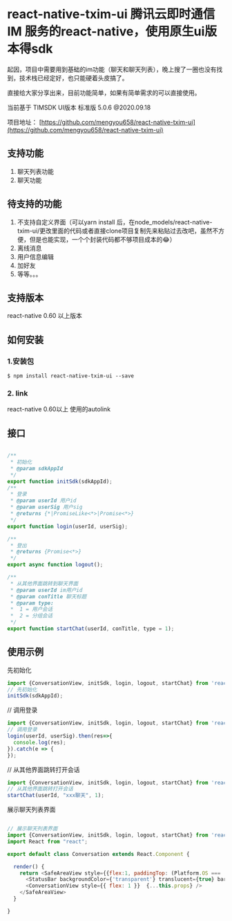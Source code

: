 # react-native-txim-ui 腾讯云即时通信 IM 服务的react-native，使用原生ui版本得sdk
起因，项目中需要用到基础的im功能（聊天和聊天列表），晚上搜了一圈也没有找到，技术栈已经定好，也只能硬着头皮搞了。

直接给大家分享出来，目前功能简单，如果有简单需求的可以直接使用。

当前基于 TIMSDK UI版本 标准版 5.0.6 @2020.09.18

项目地址： [https://github.com/mengyou658/react-native-txim-ui](https://github.com/mengyou658/react-native-txim-ui)

## 支持功能
1. 聊天列表功能
1. 聊天功能

## 待支持的功能
1. 不支持自定义界面（可以yarn install 后，在node_models/react-native-txim-ui/更改里面的代码或者直接clone项目复制先来粘贴过去改吧，虽然不方便，但是也能实现，一个个封装代码都不够项目成本的😂）
1. 离线消息
1. 用户信息编辑
1. 加好友
1. 等等。。。

## 支持版本
react-native 0.60 以上版本
## 如何安装
### 1.安装包

`$ npm install react-native-txim-ui --save`

### 2. link
react-native 0.60以上 使用的autolink
##  接口
```javascript

/**
 * 初始化
 * @param sdkAppId
 */
export function initSdk(sdkAppId);
/**
 * 登录
 * @param userId 用户id
 * @param userSig 用户sig
 * @returns {*|PromiseLike<*>|Promise<*>}
 */
export function login(userId, userSig);

/**
 * 登出
 * @returns {Promise<*>}
 */
export async function logout();

/**
 * 从其他界面跳转到聊天界面
 * @param userId im用户id
 * @param conTitle 聊天标题
 * @param type:
 *  1 = 用户会话
 *  2 = 分组会话
 */
export function startChat(userId, conTitle, type = 1);


```
## 使用示例

先初始化
```javascript
import {ConversationView, initSdk, login, logout, startChat} from 'react-native-txim-ui';
// 先初始化
initSdk(sdkAppId);
```

// 调用登录
```javascript
import {ConversationView, initSdk, login, logout, startChat} from 'react-native-txim-ui';
// 调用登录
login(userId, userSig).then(res=>{
  console.log(res);
}).catch(e => {
});
```

// 从其他界面跳转打开会话
```javascript
import {ConversationView, initSdk, login, logout, startChat} from 'react-native-txim-ui';
// 从其他界面跳转打开会话
startChat(userId, "xxx聊天", 1);

```

展示聊天列表界面
```javascript

// 展示聊天列表界面
import {ConversationView, initSdk, login, logout, startChat} from 'react-native-txim-ui';
import React from "react";

export default class Conversation extends React.Component {

  render() {
    return <SafeAreaView style={{flex:1, paddingTop: (Platform.OS === 'ios' ?  10 : StatusBar.currentHeight)}}>
      <StatusBar backgroundColor={'transparent'} translucent={true} barStyle={"dark-content"} animated={true} />
      <ConversationView style={{ flex: 1 }}  {...this.props} />
    </SafeAreaView>
  }

}


```
